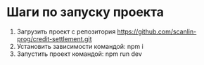 # Шаги по запуску проекта

1. Загрузить проект с репозитория https://github.com/scanlin-prog/credit-settlement.git
2. Установить зависимости командой: npm i
3. Запустить проект командой: npm run dev
